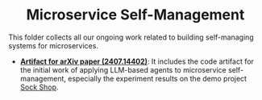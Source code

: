 <h1 align="center">
    <b>Microservice Self-Management</b>
</h1>

This folder collects all our ongoing work related to building self-managing systems for microservices.
- [**Artifact for arXiv paper (2407.14402)**](paper_artifact_arXiv_2407_14402/README.md): It includes the code artifact for the initial work of applying LLM-based agents to microservice self-management, especially the experiment results on the demo project [Sock Shop](https://github.com/microservices-demo/microservices-demo).
